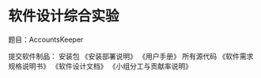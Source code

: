 # 软件设计综合实验

题目：AccountsKeeper

提交软件制品：
  安装包
  《安装部署说明》
  《用户手册》
  所有源代码
  《软件需求规格说明书》
  《软件设计文档》
  《小组分工与贡献率说明》
